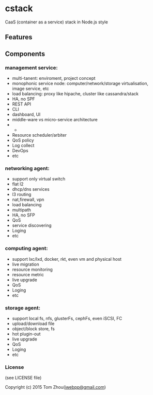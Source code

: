 # cstack
CaaS (container as a service) stack in Node.js style

## Features


## Components

### management service:
- multi-tanent: enviroment, project concept
- monophonic service node: computer/network/storage virtualisation, image service, etc
- load balancing: proxy like hipache, cluster like cassandra/stack
- HA, no SPF
- REST API
- CLI
- dashboard, UI
- middle-ware vs micro-service architecture 
- -
- Resource scheduler/arbiter
- QoS policy
- Log collect
- DevOps
- etc

### networking agent: 
- support only virtual switch
- flat l2
- dhcp/dns services
- l3 routing
- nat,firewall, vpn
- load balancing
- multipath 
- HA, no SFP
- QoS
- service discovering
- Loging
- etc

### computing agent: 
- support lxc/lxd, docker, rkt, even vm and physical host
- live migration
- resource monitoring
- resource metric
- live upgrade
- QoS
- Loging
- etc

### storage agent:
- support local fs, nfs, glusterFs, cephFs, even iSCSI, FC
- upload/download file
- object/block store, fs
- hot plugin-out
- live upgrade
- QoS
- Loging
- etc


### License

(see LICENSE file)

Copyright (c) 2015 Tom Zhou(iwebpp@gmail.com)


